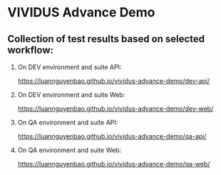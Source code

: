 # VIVIDUS Advance Demo

## Collection of test results based on selected workflow:

1. On DEV environment and suite API:

   https://luannguyenbao.github.io/vividus-advance-demo/dev-api/


2. On DEV environment and suite Web:

   https://luannguyenbao.github.io/vividus-advance-demo/dev-web/


3. On QA environment and suite API:

   https://luannguyenbao.github.io/vividus-advance-demo/qa-api/


4. On QA environment and suite Web:

   https://luannguyenbao.github.io/vividus-advance-demo/qa-web/
